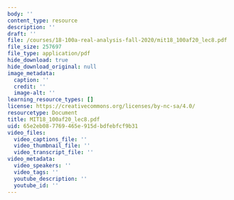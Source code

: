 ```yaml
---
body: ''
content_type: resource
description: ''
draft: ''
file: /courses/18-100a-real-analysis-fall-2020/mit18_100af20_lec8.pdf
file_size: 257697
file_type: application/pdf
hide_download: true
hide_download_original: null
image_metadata:
  caption: ''
  credit: ''
  image-alt: ''
learning_resource_types: []
license: https://creativecommons.org/licenses/by-nc-sa/4.0/
resourcetype: Document
title: MIT18_100af20_lec8.pdf
uid: 65e2eb08-7769-465e-915d-bdfebfcf9b31
video_files:
  video_captions_file: ''
  video_thumbnail_file: ''
  video_transcript_file: ''
video_metadata:
  video_speakers: ''
  video_tags: ''
  youtube_description: ''
  youtube_id: ''
---
```

